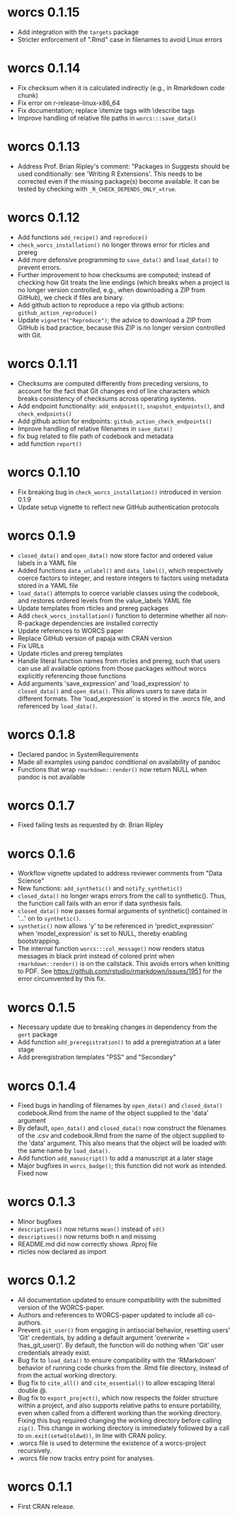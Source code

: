 # worcs 0.1.15

* Add integration with the `targets` package
* Stricter enforcement of ".Rmd" case in filenames to avoid Linux errors

# worcs 0.1.14

* Fix checksum when it is calculated indirectly (e.g., in Rmarkdown code chunk)
* Fix error on r-release-linux-x86_64
* Fix documentation; replace \itemize tags with \describe tags
* Improve handling of relative file paths in `worcs:::save_data()`

# worcs 0.1.13

* Address Prof. Brian Ripley's comment: "Packages in Suggests should be used
  conditionally: see 'Writing R Extensions'. This needs to be corrected even if
  the missing package(s) become available. It can be tested by checking with
  `_R_CHECK_DEPENDS_ONLY_=true`.

# worcs 0.1.12

* Add functions `add_recipe()` and `reproduce()`
* `check_worcs_installation()` no longer throws error for rticles and prereg
* Add more defensive programming to `save_data()` and `load_data()` to prevent errors.
* Further improvement to how checksums are computed; instead of checking how Git
  treats the line endings (which breaks when a project is no longer version
  controlled, e.g., when downloading a ZIP from GitHub), we check if files are
  binary.
* Add github action to reproduce a repo via github actions:
  `github_action_reproduce()`
* Update `vignette("Reproduce")`; the advice to download a ZIP from GitHub is bad
  practice, because this ZIP is no longer version controlled with Git.
  
# worcs 0.1.11

* Checksums are computed differently from preceding versions,
  to account for the fact that Git changes end of line characters which breaks
  consistency of checksums across operating systems.
* Add endpoint functionality: `add_endpoint()`, `snapshot_endpoints()`, and
  `check_endpoints()`
* Add github action for endpoints: `github_action_check_endpoints()`
* Improve handling of relative filenames in `save_data()`
* fix bug related to file path of codebook and metadata
* add function `report()`

# worcs 0.1.10

* Fix breaking bug in `check_worcs_installation()` introduced in version 0.1.9
* Update setup vignette to reflect new GitHub authentication protocols

# worcs 0.1.9

* `closed_data()` and `open_data()` now store factor and ordered value labels in a
  YAML file
* Added functions `data_unlabel()` and `data_label()`, which respectively coerce
  factors to integer, and restore integers to factors using metadata stored in
  a YAML file
* `load_data()` attempts to coerce variable classes using the codebook, and
  restores ordered levels from the value_labels YAML file 
* Update templates from rticles and prereg packages
* Add `check_worcs_installation()` function to determine whether all non-R-package
  dependencies are installed correctly
* Update references to WORCS paper
* Replace GitHub version of papaja with CRAN version
* Fix URLs
* Update rticles and prereg templates
* Handle literal function names from rticles and prereg, such that users can use
  all available options from those packages without worcs explicitly referencing
  those functions
* Add arguments 'save_expression' and 'load_expression' to `closed_data()` and
  `open_data()`. This allows users to save data in different formats. 
  The 'load_expression' is stored in the .worcs file, and referenced by
  `load_data()`.

# worcs 0.1.8

* Declared pandoc in SystemRequirements
* Made all examples using pandoc conditional on availability of pandoc
* Functions that wrap `rmarkdown::render()` now return NULL when pandoc is not
  available

# worcs 0.1.7

* Fixed failing tests as requested by dr. Brian Ripley

# worcs 0.1.6

* Workflow vignette updated to address reviewer comments from "Data Science"
* New functions: `add_synthetic()` and `notify_synthetic()`
* `closed_data()` no longer wraps errors from the call to synthetic().
  Thus, the function call fails with an error if data synthesis fails.
* `closed_data()` now passes formal arguments of synthetic() contained in '...'
  on to `synthetic()`.
* `synthetic()` now allows 'y' to be referenced in 'predict_expression' when
  'model_expression' is set to NULL, thereby enabling bootstrapping.
* The internal function `worcs:::col_message()` now renders status messages in
  black print instead of colored print when `rmarkdown::render()` is on the
  callstack. This avoids errors when knitting to PDF.
  See https://github.com/rstudio/rmarkdown/issues/1951 for the error
  circumvented by this fix.

# worcs 0.1.5

* Necessary update due to breaking changes in dependency from the `gert` package
* Add function `add_preregistration()` to add a preregistration at a later stage
* Add preregistration templates "PSS" and "Secondary"

# worcs 0.1.4

* Fixed bugs in handling of filenames by `open_data()` and `closed_data()`
  codebook.Rmd from the name of the object supplied to the 'data' argument
* By default, `open_data()` and `closed_data()` now construct the filenames of the
  .csv and codebook.Rmd from the name of the object supplied to the 'data'
  argument. This also means that the object will be loaded with the same name
  by `load_data()`.
* Add function `add_manuscript()` to add a manuscript at a later stage
* Major bugfixes in `worcs_badge()`; this function did not work as intended. Fixed now

# worcs 0.1.3

* Minor bugfixes
* `descriptives()` now returns `mean()` instead of `sd()`
* `descriptives()` now returns both n and missing
* README.md did now correctly shows .Rproj file
* rticles now declared as import

# worcs 0.1.2

* All documentation updated to ensure compatibility with the submitted version
  of the WORCS-paper.
* Authors and references to WORCS-paper updated to include all co-authors.
* Prevent `git_user()` from engaging in antisocial behavior, resetting users'
  'Git' credentials, by adding a default argument 'overwrite = !has_git_user()'.
  By default, the function will do nothing when 'Git' user credentials already
  exist.
* Bug fix to `load_data()` to ensure compatibility with the 'RMarkdown' behavior
  of running code chunks from the .Rmd file directory, instead of from the
  actual working directory.
* Bug fix to `cite_all()` and `cite_essential()` to allow escaping literal double @.
* Bug fix to `export_project()`, which now respects the folder structure within a
  project, and also supports relative paths to ensure portability, even when
  called from a different working than the working directory. Fixing this bug
  required changing the working directory before calling `zip()`. This change in
  working directory is immediately followed by a call to `on.exit(setwd(oldwd))`,
  in line with CRAN policy.
* .worcs file is used to determine the existence of a worcs-project recursively.
* .worcs file now tracks entry point for analyses.

# worcs 0.1.1

* First CRAN release.
